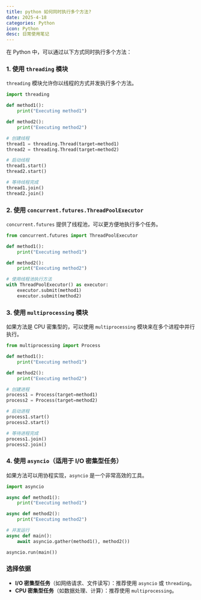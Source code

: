 ```yaml
---
title: python 如何同时执行多个方法?
date: 2025-4-18
categories: Python
icon: Python
desc: 日常使用笔记
---
```


在 Python 中，可以通过以下方式同时执行多个方法：

### 1. 使用 `threading` 模块
`threading` 模块允许你以线程的方式并发执行多个方法。

```python
import threading

def method1():
    print("Executing method1")

def method2():
    print("Executing method2")

# 创建线程
thread1 = threading.Thread(target=method1)
thread2 = threading.Thread(target=method2)

# 启动线程
thread1.start()
thread2.start()

# 等待线程完成
thread1.join()
thread2.join()
```

### 2. 使用 `concurrent.futures.ThreadPoolExecutor`
`concurrent.futures` 提供了线程池，可以更方便地执行多个任务。

```python
from concurrent.futures import ThreadPoolExecutor

def method1():
    print("Executing method1")

def method2():
    print("Executing method2")

# 使用线程池执行方法
with ThreadPoolExecutor() as executor:
    executor.submit(method1)
    executor.submit(method2)
```

### 3. 使用 `multiprocessing` 模块
如果方法是 CPU 密集型的，可以使用 `multiprocessing` 模块来在多个进程中并行执行。

```python
from multiprocessing import Process

def method1():
    print("Executing method1")

def method2():
    print("Executing method2")

# 创建进程
process1 = Process(target=method1)
process2 = Process(target=method2)

# 启动进程
process1.start()
process2.start()

# 等待进程完成
process1.join()
process2.join()
```

### 4. 使用 `asyncio`（适用于 I/O 密集型任务）
如果方法可以用协程实现，`asyncio` 是一个非常高效的工具。

```python
import asyncio

async def method1():
    print("Executing method1")

async def method2():
    print("Executing method2")

# 并发运行
async def main():
    await asyncio.gather(method1(), method2())

asyncio.run(main())
```

### 选择依据
- **I/O 密集型任务**（如网络请求、文件读写）：推荐使用 `asyncio` 或 `threading`。
- **CPU 密集型任务**（如数据处理、计算）：推荐使用 `multiprocessing`。
